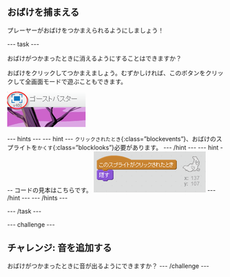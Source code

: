 ## おばけを捕まえる

プレーヤーがおばけをつかまえられるようにしましょう！

\--- task \---

おばけがつかまったときに消えるようにすることはできますか？

おばけをクリックしてつかまえましょう。むずかしければ、このボタンをクリックして全画面モードで遊ぶこともできます。

![screenshot](images/ghost-fullscreen.png)

\--- hints \--- \--- hint \--- `クリックされたとき`{:class=”blockevents”}、おばけのスプライトを`かくす`{:class=”blocklooks”}必要があります。 \--- /hint \--- \--- hint \--- コードの見本はこちらです。 ![screenshot](images/ghost-catch-code.png) \--- /hint \--- \--- /hints \---

\--- /task \---

\--- challenge \---

## チャレンジ: 音を追加する

おばけがつかまったときに音が出るようにできますか？ \--- /challenge \---